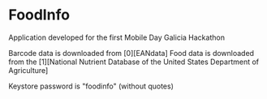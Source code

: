 # FoodInfo
Application developed for the first Mobile Day Galicia Hackathon 

Barcode data is downloaded from [0][EANdata]
Food data is downloaded from the [1][National Nutrient Database of the United States Department of Agriculture]

Keystore password is "foodinfo" (without quotes)


[0]:http://eandata.com/feed/
[1]:http://ndb.nal.usda.gov/ndb/api/doc